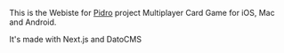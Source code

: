 This is the Webiste for [Pidro](https://www.pidro.online/) project Multiplayer Card Game for iOS, Mac and Android.

It's made with Next.js and DatoCMS
